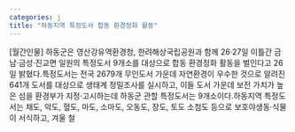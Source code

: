 ```yaml
---
categories: j
title: "하동지역 특정도서 합동 환경정화 활동"
---
```

[월간인물] 하동군은 영산강유역환경청, 한려해상국립공원과 함께 26·27일 이틀간 금남·금성·진교면 일원의 특정도서 9개소를 대상으로 합동 환경정화 활동을 벌인다고 26일 밝혔다.특정도서는 전국 2679개 무인도서 가운데 자연환경이 우수한 것으로 알려진 641개 도서를 대상으로 생태계 정밀조사를 실시하고, 이들 도서 가운데 보전 가치가 높은 섬을 환경부가 지정·고시하는데 하동군 관할 특정도서는 9개소이다.하동지역 특정도서는 채도, 악도, 혈도, 마도, 소마도, 오동도, 장도, 토도 소첨도 등으로 보호야생동·식물이 서식하고, 겨울 철